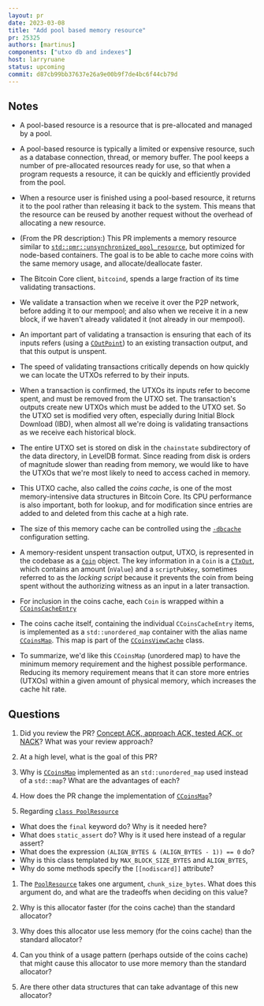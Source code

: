 ```yaml
---
layout: pr
date: 2023-03-08
title: "Add pool based memory resource"
pr: 25325
authors: [martinus]
components: ["utxo db and indexes"]
host: larryruane
status: upcoming
commit: d87cb99bb37637e26a9e00b9f7de4bc6f44cb79d
---
```


## Notes

- A pool-based resource is a resource that is pre-allocated and managed
   by a pool.

- A pool-based resource is typically a limited or expensive resource,
   such as a database connection, thread, or memory buffer. The pool keeps a
   number of pre-allocated resources ready for use, so that when a program
   requests a resource, it can be quickly and efficiently provided from
   the pool.

- When a resource user is finished using a pool-based resource, it returns
   it to the pool rather than releasing it back to the system. This means
   that the resource can be reused by another request without
   the overhead of allocating a new resource.

- (From the PR description:)
   This PR implements a memory resource similar to
   [`std::pmr::unsynchronized_pool_resource`](https://en.cppreference.com/w/cpp/memory/unsynchronized_pool_resource),
   but optimized for node-based containers. The goal is to be able to cache
   more coins with the same memory usage, and allocate/deallocate faster.

- The Bitcoin Core client, `bitcoind`, spends a large fraction of its
   time validating transactions. 

- We validate a transaction when we receive it over the P2P network,
   before adding it to our mempool; and also when we receive it in a new block,
   if we haven't already validated it (not already in our mempool).

- An important part of validating a transaction is ensuring that
   each of its inputs refers (using a
   [`COutPoint`](https://github.com/bitcoin/bitcoin/blob/3b88c8502534f0dc94e0abcb04ffa80ba8bd7f01/src/primitives/transaction.h#L35))
   to an existing transaction output, and that this output is unspent.

- The speed of validating transactions critically depends on how
   quickly we can locate the UTXOs referred to by their inputs.

- When a transaction is confirmed, the UTXOs its inputs refer to become
   spent, and must be removed from the UTXO set. The transaction's
   outputs create new UTXOs which must be added to the UTXO set.
   So the UTXO set is modified very often, especially during
   Initial Block Download (IBD), when almost all we're doing
   is validating transactions as we receive each historical block.
   
- The entire UTXO set is stored on
   disk in the `chainstate` subdirectory of the data directory,
   in LevelDB format. Since
   reading from disk is orders of magnitude slower than reading from
   memory, we would like to have the UTXOs that we're most likely
   to need to access cached in memory.

- This UTXO cache, also called the _coins cache_, is one of the most
    memory-intensive data structures in Bitcoin Core. Its CPU
    performance is also important, both for lookup, and for
    modification since entries are added to and deleted from
    this cache at a high rate.

- The size of this memory cache can be controlled using the
   [`-dbcache`](https://github.com/bitcoin/bitcoin/blob/2b465195e09a9cee2e712e5aa80eb95e89ec285c/doc/reduce-memory.md#in-memory-caches)
   configuration setting.

- A memory-resident unspent transaction output, UTXO, is represented in
   the codebase as a
   [`Coin`](https://github.com/bitcoin/bitcoin/blob/3b88c8502534f0dc94e0abcb04ffa80ba8bd7f01/src/coins.h#L30) object.
   The key information in a `Coin` is a
   [`CTxOut`](https://github.com/bitcoin/bitcoin/blob/3b88c8502534f0dc94e0abcb04ffa80ba8bd7f01/src/primitives/transaction.h#L157),
   which contains an amount (`nValue`) and a `scriptPubKey`, sometimes referred
   to as the _locking script_ because it prevents the coin from being
   spent without the authorizing witness as an input in a later transaction.

- For inclusion in the coins cache, each `Coin` is wrapped within
   a [`CCoinsCacheEntry`](https://github.com/bitcoin/bitcoin/blob/8126551d54ffd290ed5767248be4b3d19243787b/src/coins.h#L103)

- The coins cache itself, containing the individual `CCoinsCacheEntry`
   items, is implemented as a `std::unordered_map` container with the alias name
   [`CCoinsMap`](https://github.com/bitcoin/bitcoin/blob/8126551d54ffd290ed5767248be4b3d19243787b/src/coins.h#L134).
   This map is part of the
   [`CCoinsViewCache`](https://github.com/bitcoin/bitcoin/blob/8126551d54ffd290ed5767248be4b3d19243787b/src/coins.h#L223)
   class.

- To summarize, we'd like this `CCoinsMap` (unordered map) to have the
   minimum memory requirement and the highest possible performance.
   Reducing its memory requirement means that it can store more entries
   (UTXOs) within a given amount of physical memory, which increases the
   cache hit rate.

## Questions

1. Did you review the PR? [Concept ACK, approach ACK, tested ACK, or NACK](https://github.com/bitcoin/bitcoin/blob/master/CONTRIBUTING.md#peer-review)?
What was your review approach?

1. At a high level, what is the goal of this PR?

1. Why is
   [`CCoinsMap`](https://github.com/bitcoin/bitcoin/blob/8126551d54ffd290ed5767248be4b3d19243787b/src/coins.h#L134)
   implemented as an `std::unordered_map` used instead of a `std::map`?
   What are the advantages of each?

1. How does the PR change the implementation of
   [`CCoinsMap`](https://github.com/bitcoin-core-review-club/bitcoin/commit/d87cb99bb37637e26a9e00b9f7de4bc6f44cb79d#diff-095ce1081a930998a10b37358fae5499ac47f8cb6f25f5df5d88e920a54e0341L134)?

1. Regarding [`class PoolResource`](https://github.com/bitcoin-core-review-club/bitcoin/commit/45508ec799a1206fc43f83a40ac7db975360ed29#diff-95c977c931cf8ed9a073043116ea5d223f6943eed5755c977e9171f7e801e3b2R70)
  - What does the `final` keyword do? Why is it needed here?
  - What does `static_assert` do? Why is it used here instead of a regular assert?
  - What does the expression `(ALIGN_BYTES & (ALIGN_BYTES - 1)) == 0` do?
  - Why is this class templated by `MAX_BLOCK_SIZE_BYTES` and `ALIGN_BYTES`,
  - Why do some methods specify the `[[nodiscard]]` attribute?

1. The [`PoolResource`](https://github.com/bitcoin-core-review-club/bitcoin/commit/45508ec799a1206fc43f83a40ac7db975360ed29#diff-95c977c931cf8ed9a073043116ea5d223f6943eed5755c977e9171f7e801e3b2R177)
   takes one argument, `chunk_size_bytes`. What does this argument do, and
   what are the tradeoffs when deciding on this value?

1. Why is this allocator faster (for the coins cache) than the standard allocator?

1. Why does this allocator use less memory (for the coins cache) than the standard allocator?

1. Can you think of a usage pattern (perhaps outside of the coins cache) that might
   cause this allocator to use more memory than the standard allocator?

1. Are there other data structures that can take advantage of this new allocator?

<!--TODO logs after meeting
## Meeting Log

{% irc %}
{% endirc %}
-->
